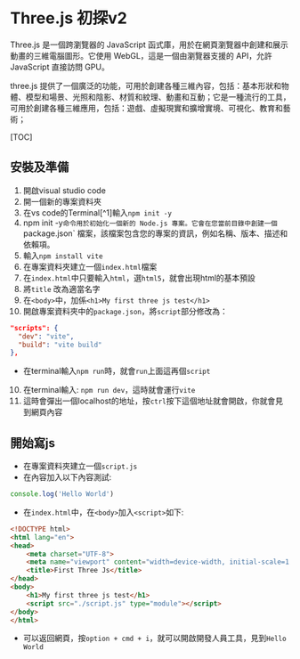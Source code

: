 # Three.js 初探v2

Three.js 是一個跨瀏覽器的 JavaScript 函式庫，用於在網頁瀏覽器中創建和展示動畫的三維電腦圖形。它使用 WebGL，這是一個由瀏覽器支援的 API，允許 JavaScript 直接訪問 GPU。

three.js 提供了一個廣泛的功能，可用於創建各種三維內容，包括：基本形狀和物體、模型和場景、光照和陰影、材質和紋理、動畫和互動；它是一種流行的工具，可用於創建各種三維應用，包括：遊戲、虛擬現實和擴增實境、可視化、教育和藝術；

[TOC]

## 安裝及準備

1. 開啟visual studio code
2. 開一個新的專案資料夾
3. 在vs code的Terminal[^1]輸入`npm init -y`
  1. npm init -y` 命令用於初始化一個新的 Node.js 專案。它會在您當前目錄中創建一個 `package.json` 檔案，該檔案包含您的專案的資訊，例如名稱、版本、描述和依賴項。
4. 輸入`npm install vite`
5. 在專案資料夾建立一個`index.html`檔案
6. 在`index.html`中只要輸入`html`，選`html5`，就會出現html的基本預設
7. 將`title` 改為適當名字
8. 在`<body>`中，加係`<h1>My first three js test</h1>`
9. 開啟專案資料夾中的`package.json`，將`script`部分修改為：
  ```json
  "scripts": {
    "dev": "vite",
    "build": "vite build"
  },
  ```
  - 在terminal輸入`npm run`時，就會`run`上面這再個`script`
10. 在terminal輸入: `npm run dev`，這時就會運行`vite`
11. 這時會彈出一個localhost的地址，按`ctrl`按下這個地址就會開啟，你就會見到網頁內容

## 開始寫js

- 在專案資料夾建立一個`script.js`
- 在內容加入以下內容測試:
``` javascript
console.log('Hello World')
```
- 在`index.html`中，在`<body>`加入`<script>`如下:
``` html
<!DOCTYPE html>
<html lang="en">
<head>
    <meta charset="UTF-8">
    <meta name="viewport" content="width=device-width, initial-scale=1.0">
    <title>First Three Js</title>
</head>
<body>
    <h1>My first three js test</h1>
    <script src="./script.js" type="module"></script>
</body>
</html>
```

- 可以返回網頁，按`option + cmd + i`，就可以開啟開發人員工具，見到`Hello World`